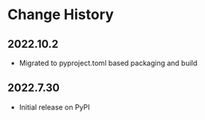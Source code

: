 # Change History

## 2022.10.2

* Migrated to pyproject.toml based packaging and build

## 2022.7.30

* Initial release on PyPI
